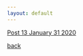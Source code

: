 ```yaml
---
layout: default
---
```






<a href="2020-01-31-Blog-Entry-13.html">Post 13 January 31 2020</a>



[back](./)
